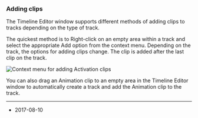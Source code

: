 ### Adding clips

The Timeline Editor window supports different methods of adding clips to tracks depending on the type of track.

The quickest method is to Right-click on an empty area within a track and select the appropriate Add option from the context menu. Depending on the track, the options for adding clips change. The clip is added after the last clip on the track.

![Context menu for adding Activation clips](../uploads/Main/timeline_clips_view_adding.png)

You can also drag an Animation clip to an empty area in the Timeline Editor window to automatically create a track and add the Animation clip to the track.

----

* <span class="page-edit">2017-08-10  <!-- include IncludeTextNewPageSomeEdit --></span>